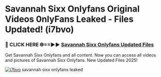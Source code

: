# Savannah Sixx Onlyfans Original Videos 0nlyFans Leaked - Files Updated! (i7bvo)

<h3>🔴 CLICK HERE 🌐==►► <a href="https://tinyurl.com/2jnfzry5" rel="nofollow">Savannah Sixx Onlyfans Updated Files</a></h3>

Get Savannah Sixx Onlyfans and all content. Now you can access all videos and pictures of Savannah Sixx Onlyfans. New Updated Files 2025!

[![i7bvo](https://i.imgur.com/GyGTBgg.gif)](https://tinyurl.com/2jnfzry5)
savannah sixx onlyfans leaked